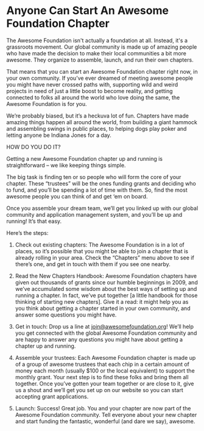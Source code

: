 # Anyone Can Start An Awesome Foundation Chapter

The Awesome Foundation isn't actually a foundation at all. Instead, it's a grassroots movement. Our global community is made up of amazing people who have made the decision to make their local communities a bit more awesome. They organize to assemble, launch, and run their own chapters.

That means that you can start an Awesome Foundation chapter right now, in your own community. If you’ve ever dreamed of meeting awesome people you might have never crossed paths with, supporting wild and weird projects in need of just a little boost to become reality, and getting connected to folks all around the world who love doing the same, the Awesome Foundation is for you.

We’re probably biased, but it’s a heckuva lot of fun. Chapters have made amazing things happen all around the world, from building a giant hammock and assembling swings in public places, to helping dogs play poker and letting anyone be Indiana Jones for a day.

HOW DO YOU DO IT?

Getting a new Awesome Foundation chapter up and running is straightforward – we like keeping things simple.

The big task is finding ten or so people who will form the core of your chapter. These “trustees” will be the ones funding grants and deciding who to fund, and you’ll be spending a lot of time with them. So, find the most awesome people you can think of and get ‘em on board.

Once you assemble your dream team, we’ll get you linked up with our global community and application management system, and you’ll be up and running! It’s that easy.

Here’s the steps:

1. Check out existing chapters: The Awesome Foundation is in a lot of places, so it’s possible that you might be able to join a chapter that is already rolling in your area. Check the “Chapters” menu above to see if there’s one, and get in touch with them if you see one nearby.

2. Read the New Chapters Handbook: Awesome Foundation chapters have given out thousands of grants since our humble beginnings in 2009, and we’ve accumulated some wisdom about the best ways of setting up and running a chapter. In fact, we’ve put together [a little handbook for those thinking of starting new chapters]. Give it a read: it might help you as you think about getting a chapter started in your own community, and answer some questions you might have.

3. Get in touch: Drop us a line at join@awesomefoundation.org! We’ll help you get connected with the global Awesome Foundation community and are happy to answer any questions you might have about getting a chapter up and running.

4. Assemble your trustees: Each Awesome Foundation chapter is made up of a group of awesome trustees that each chip in a certain amount of money each month (usually $100 or the local equivalent) to support the monthly grant. Your next step is to find these folks and bring them all together. Once you’ve gotten your team together or are close to it, give us a shout and we’ll get you set up on our website so you can start accepting grant applications.

5. Launch: Success! Great job. You and your chapter are now part of the Awesome Foundation community. Tell everyone about your new chapter and start funding the fantastic, wonderful (and dare we say), awesome.
